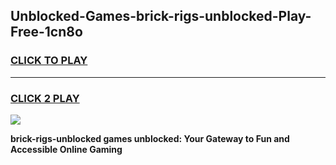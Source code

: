 
## Unblocked-Games-brick-rigs-unblocked-Play-Free-1cn8o
<h3>
<a href="https://premium76.site?title=brick-rigs-unblocked&ref=10A">CLICK TO PLAY</a></h3>
<hr>

<h3>
<a href="https://premium76.site?title=brick-rigs-unblocked&ref=10A">CLICK 2 PLAY</a>
  
</h3>

<a href="https://premium76.site?title=brick-rigs-unblocked&ref=10A"><img src="https://clearcache.store/games.png"></a>


**brick-rigs-unblocked games unblocked: Your Gateway to Fun and Accessible Online Gaming**
